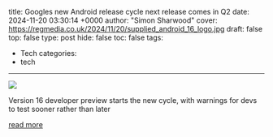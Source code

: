 title: Googles new Android release cycle next release comes in Q2
date: 2024-11-20 03:30:14 +0000
author: "Simon Sharwood"
cover: https://regmedia.co.uk/2024/11/20/supplied_android_16_logo.jpg
draft: false
top: false
type: post
hide: false
toc: false
tags:
  - Tech
categories:
  - tech
---

![](https://regmedia.co.uk/2024/11/20/supplied_android_16_logo.jpg)

Version 16 developer preview starts the new cycle, with warnings for devs to test sooner rather than later

[read more](https://www.theregister.com/2024/11/20/android_16_new_release_cycle/)
